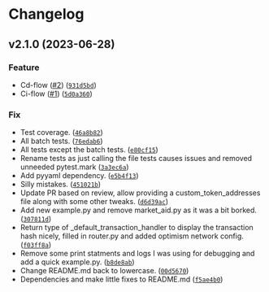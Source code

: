 # Changelog

<!--next-version-placeholder-->

## v2.1.0 (2023-06-28)
### Feature
* Cd-flow ([#2](https://github.com/ishandhanani/rubi-py-fork/issues/2)) ([`931d5bd`](https://github.com/ishandhanani/rubi-py-fork/commit/931d5bdee5eabb761c71d4572c31a9574a88b720))
* Ci-flow ([#1](https://github.com/ishandhanani/rubi-py-fork/issues/1)) ([`5d0a360`](https://github.com/ishandhanani/rubi-py-fork/commit/5d0a360a9367217a91547a755a1ede1df7686eae))

### Fix
* Test coverage. ([`46a8b82`](https://github.com/ishandhanani/rubi-py-fork/commit/46a8b8231a2c0218d2e8e7efe112c4a2dd36fd14))
* All batch tests. ([`76edab6`](https://github.com/ishandhanani/rubi-py-fork/commit/76edab6855bac464fc4cba6092991f3b4067d011))
* All tests except the batch tests. ([`e80cf15`](https://github.com/ishandhanani/rubi-py-fork/commit/e80cf1577b1c50de4970ad69ab105f27c9fedfde))
* Rename tests as just calling the file tests causes issues and removed unneeded pytest.mark ([`3a3ec6a`](https://github.com/ishandhanani/rubi-py-fork/commit/3a3ec6a0d971ea304bd5753a986ab3af18f16f09))
* Add pyyaml dependency. ([`e5b4f13`](https://github.com/ishandhanani/rubi-py-fork/commit/e5b4f13a40462cf2ca95f518beff06bceb3d3940))
* Silly mistakes. ([`451021b`](https://github.com/ishandhanani/rubi-py-fork/commit/451021b5b788645eab0d2b20a3be676d8a69c6e0))
* Update PR based on review, allow providing a custom_token_addresses file along with some other tweaks. ([`d6d39ac`](https://github.com/ishandhanani/rubi-py-fork/commit/d6d39ac1f21b254484f7dc414f6e66b9fab960cb))
* Add new example.py and remove market_aid.py as it was a bit borked. ([`307811d`](https://github.com/ishandhanani/rubi-py-fork/commit/307811db56c2ffb06705e02157a763eb5f416172))
* Return type of _default_transaction_handler to display the transaction hash nicely, filled in router.py and added optimism network config. ([`f03ff8a`](https://github.com/ishandhanani/rubi-py-fork/commit/f03ff8a90b91be41cbf264d715fe13e90cff7d28))
* Remove some print statments and logs I was using for debugging and add a quick example.py. ([`b8de8ab`](https://github.com/ishandhanani/rubi-py-fork/commit/b8de8abaa80ff92037ad99f4d684124c81b23e1a))
* Change README.md back to lowercase. ([`00d5670`](https://github.com/ishandhanani/rubi-py-fork/commit/00d5670dab4be114e0520015bdf52ee28ad20b95))
* Dependencies and make little fixes to README.md ([`f5ae4b0`](https://github.com/ishandhanani/rubi-py-fork/commit/f5ae4b02d1fa6f1a2ffe28882ade57013e072728))
